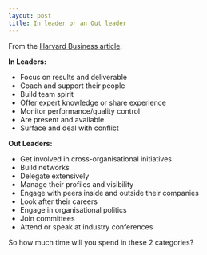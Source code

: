 ```yaml
---
layout: post
title: In leader or an Out leader
---
```


From the [Harvard Business article](http://blogs.harvardbusiness.org/corkindale/2009/11/are_you_an_in_or_an_out_leader.html):

**In Leaders:**

- Focus on results and deliverable
- Coach and support their people
- Build team spirit
- Offer expert knowledge or share experience
- Monitor performance/quality control
- Are present and available
- Surface and deal with conflict

**Out Leaders:**

- Get involved in cross-organisational initiatives
- Build networks
- Delegate extensively
- Manage their profiles and visibility
- Engage with peers inside and outside their companies
- Look after their careers
- Engage in organisational politics
- Join committees
- Attend or speak at industry conferences

So how much time will you spend in these 2 categories?
